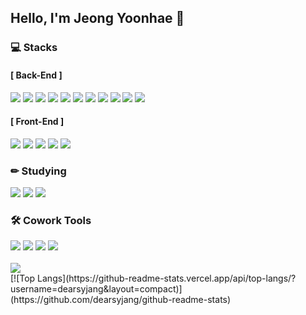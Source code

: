 ## Hello, I'm Jeong Yoonhae 👋
  <h3> 💻 Stacks </h3>
  <div>
  <h4> [ Back-End ] </h4>
  <img src="https://img.shields.io/badge/Python-3776AB?style=flat-square&logo=python&logoColor=white" />
    <img src="https://img.shields.io/badge/Django-092E20?style=flat-square&logo=Django&logoColor=white" />
    <img src="https://img.shields.io/badge/java-007396?style=flat-square&logo=java&logoColor=white"/>
    <img src="https://img.shields.io/badge/Spring Boot-6DB33F?style=flat-square&logo=Spring Boot&logoColor=white"/>
    <img src="https://img.shields.io/badge/Spring Security-6DB33F?style=flat-square&logo=Spring Security&logoColor=white"/>
    <img src="https://img.shields.io/badge/AWS-232F3E?style=flat-square&logo=AWS&logoColor=white" />
    <img src="https://img.shields.io/badge/Docker-2496ED?style=flat-square&logo=Docker&logoColor=white" />
    <img src="https://img.shields.io/badge/Jenkins-D24939?style=flat-square&logo=Jenkins&logoColor=white" />
    <img src="https://img.shields.io/badge/Linux-FCC624?style=flat-square&logo=Linux&logoColor=white" />
    <img src="https://img.shields.io/badge/Node.js-339933?style=flat-square&logo=Node.js&logoColor=white" />
    <img src="https://img.shields.io/badge/MySQL-4479A1?style=flat-square&logo=MySQL&logoColor=white" />
  </div>
  <div>
    <h4> [ Front-End ] </h4>
    <img src="https://img.shields.io/badge/HTML-E34F26?style=flat-square&logo=HTML5&logoColor=white"/>
    <img src="https://img.shields.io/badge/CSS3-F68212?style=flat-square&logo=CSS3&logoColor=white"/>  
    <img src="https://img.shields.io/badge/JavaScript-F7DF1E?style=flat-square&logo=JavaScript&logoColor=white"/>
    <img src="https://img.shields.io/badge/Vue.js-4FC08D?style=flat-square&logo=Vue.js&logoColor=white" />
    <img src="https://img.shields.io/badge/Bootstrap-7952B3?style=flat-square&logo=Bootstrap&logoColor=white"/>
  </div>
            
  <h3> ✏ Studying  </h3>
  <div>
  <img src="https://img.shields.io/badge/jquery-0769AD?style=flat-square&logo=jQuery&logoColor=white"/>
  <img src="https://img.shields.io/badge/SCSS-CC6699?style=flat-square&logo=Sass&logoColor=white"/>
  <img src="https://img.shields.io/badge/Kubernetes-326CE5?style=flat-square&logo=Kubernetes&logoColor=white" />
            
  <br>
            
  <h3> 🛠️ Cowork Tools </h3>
  <div>
  <img src="https://img.shields.io/badge/Git-F05032?style=flat-square&logo=Git&logoColor=white" />
  <img src="https://img.shields.io/badge/GitHub-181717?style=flat-square&logo=GitHub&logoColor=white"/>
  <img src="https://img.shields.io/badge/GitLab-FC6D26?style=flat-square&logo=GitLab&logoColor=white"/>
  <img src="https://img.shields.io/badge/Jira-0052CC?style=flat-square&logo=Jira&logoColor=white"/>
  <br>

  <br>
   <img src="http://mazandi.herokuapp.com/api?handle=jyh6456&theme=dark"/>
  <br>
   [![Top Langs](https://github-readme-stats.vercel.app/api/top-langs/?username=dearsyjang&layout=compact)](https://github.com/dearsyjang/github-readme-stats)
    
<!--
**JEONGYOONHAE/JEONGYOONHAE** is a ✨ _special_ ✨ repository because its `README.md` (this file) appears on your GitHub profile.

Here are some ideas to get you started:

- 🔭 I’m currently working on ...
- 🌱 I’m currently learning ...
- 👯 I’m looking to collaborate on ...
- 🤔 I’m looking for help with ...
- 💬 Ask me about ...
- 📫 How to reach me: ...
- 😄 Pronouns: ...
- ⚡ Fun fact: ...
-->
